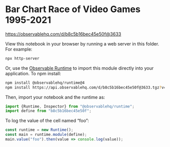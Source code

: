 # Bar Chart Race of Video Games 1995-2021

https://observablehq.com/d/b8c5b16bec45e50f@3633

View this notebook in your browser by running a web server in this folder. For
example:

~~~sh
npx http-server
~~~

Or, use the [Observable Runtime](https://github.com/observablehq/runtime) to
import this module directly into your application. To npm install:

~~~sh
npm install @observablehq/runtime@4
npm install https://api.observablehq.com/d/b8c5b16bec45e50f@3633.tgz?v=3
~~~

Then, import your notebook and the runtime as:

~~~js
import {Runtime, Inspector} from "@observablehq/runtime";
import define from "b8c5b16bec45e50f";
~~~

To log the value of the cell named “foo”:

~~~js
const runtime = new Runtime();
const main = runtime.module(define);
main.value("foo").then(value => console.log(value));
~~~
